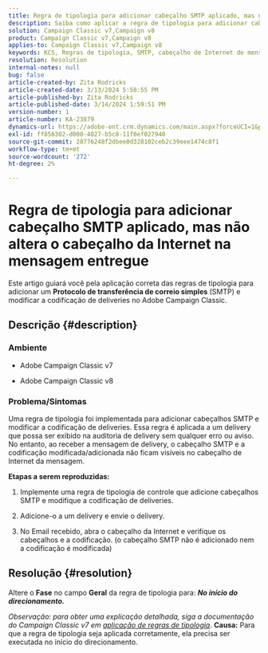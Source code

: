 ```yaml
---
title: Regra de tipologia para adicionar cabeçalho SMTP aplicado, mas não altera o cabeçalho da Internet na mensagem entregue
description: Saiba como aplicar a regra de tipologia para adicionar cabeçalho SMTP e modificar a codificação de deliveries no Adobe Campaign Classic.
solution: Campaign Classic v7,Campaign v8
product: Campaign Classic v7,Campaign v8
applies-to: Campaign Classic v7,Campaign v8
keywords: KCS, Regras de tipologia, SMTP, cabeçalho de Internet de mensagem, ACC v7, ACC v8
resolution: Resolution
internal-notes: null
bug: false
article-created-by: Zita Rodricks
article-created-date: 3/13/2024 5:58:55 PM
article-published-by: Zita Rodricks
article-published-date: 3/14/2024 1:59:51 PM
version-number: 1
article-number: KA-23879
dynamics-url: https://adobe-ent.crm.dynamics.com/main.aspx?forceUCI=1&pagetype=entityrecord&etn=knowledgearticle&id=23ed1757-63e1-ee11-904c-0022480a227c
exl-id: ff856302-d000-4027-b5c8-11f0ef027940
source-git-commit: 20776248f2dbee0d328102ceb2c39eee1474c8f1
workflow-type: tm+mt
source-wordcount: '272'
ht-degree: 2%

---
```


# Regra de tipologia para adicionar cabeçalho SMTP aplicado, mas não altera o cabeçalho da Internet na mensagem entregue


Este artigo guiará você pela aplicação correta das regras de tipologia para adicionar um <b>Protocolo de transferência de correio simples</b> (SMTP) e modificar a codificação de deliveries no Adobe Campaign Classic.

## Descrição {#description}


### <b>Ambiente</b>

- Adobe Campaign Classic v7


- Adobe Campaign Classic v8




### <b>Problema/Sintomas</b>

Uma regra de tipologia foi implementada para adicionar cabeçalhos SMTP e modificar a codificação de deliveries. Essa regra é aplicada a um delivery que possa ser exibido na auditoria de delivery sem qualquer erro ou aviso. No entanto, ao receber a mensagem de delivery, o cabeçalho SMTP e a codificação modificada/adicionada não ficam visíveis no cabeçalho de Internet da mensagem.

<b>Etapas a serem reproduzidas:</b>

1. Implemente uma regra de tipologia de controle que adicione cabeçalhos SMTP e modifique a codificação de deliveries.


2. Adicione-o a um delivery e envie o delivery.


3. No Email recebido, abra o cabeçalho da Internet e verifique os cabeçalhos e a codificação. (o cabeçalho SMTP não é adicionado nem a codificação é modificada)



## Resolução {#resolution}


Altere o <b>Fase</b> no campo <b>Geral</b> da regra de tipologia para: <b>*No início do direcionamento.</b>*

*Observação: para obter uma explicação detalhada, siga a documentação do Campaign Classic v7 em [aplicação de regras de tipologia](https://experienceleague.adobe.com/docs/campaign-classic/using/orchestrating-campaigns/campaign-optimization/control-rules.html)*.
<b>Causa:</b>
Para que a regra de tipologia seja aplicada corretamente, ela precisa ser executada no início do direcionamento.
